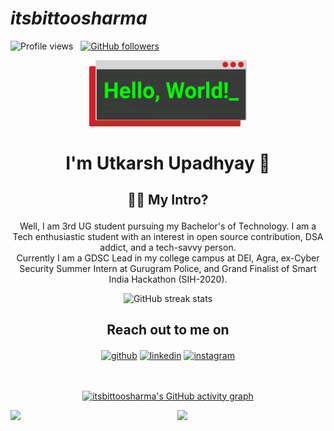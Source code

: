 # *itsbittoosharma* <div align="center">
        
![Profile views](https://gpvc.arturio.dev/18Sept2021)     [![GitHub followers](https://img.shields.io/github/followers/itsbittoosharma.svg?style=social&label=Follow)](https://github.com/itsbittoosharma?tab=followers)  
 </div>
 <p align="center">
    <a href="https://github.com/itsbittoosharma"><img width="50%" src="hello.png "/></a>
</p>
<h1 align="center"><p> I'm Utkarsh Upadhyay 👋</h1>

<h2 align="center"> 👨‍💻 My Intro?<br><p size="20"><font size="20"></font></p></h2>
<p align="center">
  Well, I am 3rd UG student pursuing my Bachelor's of Technology. 
I am a Tech enthusiastic student with an interest in open source contribution, DSA addict, and a tech-savvy person.
<br>
Currently I am a GDSC Lead in my college campus at DEI, Agra, ex-Cyber Security Summer Intern at Gurugram Police, and Grand Finalist of Smart India Hackathon (SIH-2020).
</p>


<div align="center">
    
![GitHub streak stats](https://github-readme-streak-stats.herokuapp.com/?user=itsbittoosharma)  
</div>
    
<h2 align="center">Reach out to me on </h2>

<div align="center"> 

[<img align="center" src='https://cdn.jsdelivr.net/npm/simple-icons@3.0.1/icons/github.svg' alt='github' height='40'>](https://github.com/itsbittoosharma) 
[<img align="center" src='https://cdn.jsdelivr.net/npm/simple-icons@3.0.1/icons/linkedin.svg' alt='linkedin' height='40'>](https://www.linkedin.com/in/utkarshup562/) 
[<img align="center" src='https://cdn.jsdelivr.net/npm/simple-icons@3.0.1/icons/instagram.svg' alt='instagram' height='40'>](https://www.instagram.com/itsbittoosharma/) 
<br><br><br> 
<!-- </div>
<h2 align="center">  Technology Stack</h2>

<p align="center">
  <img src="https://img.shields.io/badge/node.js%20-%2343853D.svg?&style=for-the-badge&logo=node.js&logoColor=white" />&nbsp;&nbsp;&nbsp;
    <img src="https://img.shields.io/badge/html5%20-%2343853D.svg?&style=for-the-badge&logo=html5&logoColor=white"     />&nbsp;&nbsp;&nbsp;
<img src="https://img.shields.io/badge/css3%20-%2343853D.svg?&style=for-the-badge&logo=css3&logoColor=white " />&nbsp;&nbsp;
<img src="https://img.shields.io/badge/javascript%20-%2343853D.svg?&style=for-the-badge&logo=javascript&logoColor=white " />&nbsp;&nbsp;
<img src="https://img.shields.io/badge/python%20-%2342853D.svg?&style=for-the-badge&logo=python&logoColor=white" />&nbsp;&nbsp; 
<img src="https://img.shields.io/badge/git%20-%231572B6.svg?&style=for-the-badge&logo=git&logoColor=white" />&nbsp;&nbsp;
 </p>
 
 <h2 align="center">Trophies</h2>
<div align="center">
    
[![trophy](https://github-profile-trophy.vercel.app/?username=itsbittoosharma)](https://github.com/ryo-ma/github-profile-trophy)
</div> -->
 
 [![itsbittoosharma's GitHub activity graph](https://activity-graph.herokuapp.com/graph?username=itsbittoosharma&theme=xcode)](https://git.io/itsbittoosharma)


<div class="image123">
    <img align="left" src="https://github-readme-stats.vercel.app/api?username=itsbittoosharma&count_private=true&show_icons=true&theme=tokyonight"  width="47%" style="float:left"  >  
     
    <img align="right"  class="middle-img" src="https://github-readme-stats.vercel.app/api/top-langs/?username=itsbittoosharma&layout=compact&theme=react&count_private=false"  width="47%" > 
     

